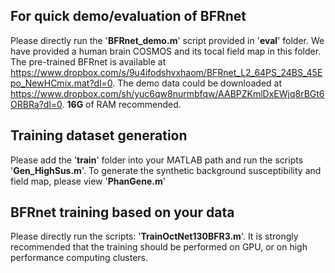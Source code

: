 ## For quick demo/evaluation of BFRnet
Please directly run the '**BFRnet_demo.m**' script provided in '**eval**' folder. We have provided a human brain COSMOS and its tocal field map in this folder. The pre-trained BFRnet is available at https://www.dropbox.com/s/9u4ifodshvxhaom/BFRnet_L2_64PS_24BS_45Epo_NewHCmix.mat?dl=0. The demo data could be downloaded at https://www.dropbox.com/sh/yuc6qw8nurmbfqw/AABPZKmlDxEWjq8rBGt6ORBRa?dl=0. **16G** of RAM recommended.

## Training dataset generation
Please add the '**train**' folder into your MATLAB path and run the scripts '**Gen_HighSus.m**'.
To generate the synthetic background susceptibility and field map, please view '**PhanGene.m**'

## BFRnet training based on your data
Please directly run the scripts: '**TrainOctNet130BFR3.m**'. It is strongly recommended that the training should be performed on GPU, or on high performance computing clusters.
